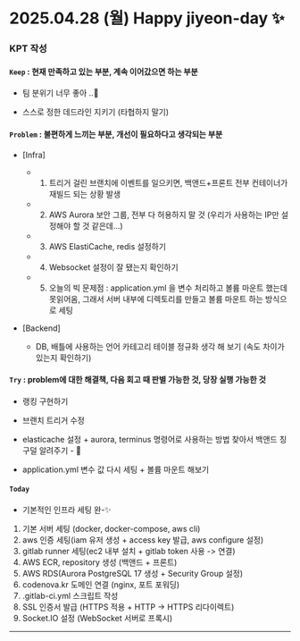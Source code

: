 
# 2025.04.28 (월) Happy jiyeon-day ✨

### KPT 작성

#### `Keep` : 현재 만족하고 있는 부분, 계속 이어갔으면 하는 부분

- 팀 분위기 너무 좋아 ..💚

- 스스로 정한 데드라인 지키기 (타협하지 말기)

#### `Problem` : 불편하게 느끼는 부분, 개선이 필요하다고 생각되는 부분

- [Infra]
    - 1. 트리거 걸린 브랜치에 이벤트를 일으키면, 백앤드+프론트 전부 컨테이너가 재빌드 되는 상황 발생
  
    - 2. AWS Aurora 보안 그룹, 전부 다 허용하지 말 것 (우리가 사용하는 IP만 설정해야 할 것 같은데...)
  
    - 3. AWS ElastiCache, redis 설정하기
  
    - 4. Websocket 설정이 잘 됐는지 확인하기
  
    - 5. 오늘의 빅 문제점 : application.yml 을 변수 처리하고 볼륨 마운트 했는데 못읽어옴, 그래서 서버 내부에 디렉토리를 만들고 볼륨 마운트 하는 방식으로 세팅 
  
- [Backend]
    - DB, 배틀에 사용하는 언어 카테고리 테이블 정규화 생각 해 보기 (속도 차이가 있는지 확인하기)  

#### `Try` : problem에 대한 해결책, 다음 회고 때 판별 가능한 것, 당장 실행 가능한 것

- 랭킹 구현하기

- 브랜치 트리거 수정

- elasticache 설정 + aurora, terminus 명령어로 사용하는 방법 찾아서 백앤드 칭구덜 알려주기 - 🎵

- application.yml 변수 값 다시 세팅 + 볼륨 마운트 해보기

#### `Today`

- 기본적인 인프라 세팅 완-✨
1. 기본 서버 세팅 (docker, docker-compose, aws cli)
2. aws 인증 세팅(iam 유저 생성 + access key 발급, aws configure 설정)
3. gitlab runner 세팅(ec2 내부 설치 + gitlab token 사용 -> 연결)
4. AWS ECR, repository 생성 (백앤드 + 프론트)
5. AWS RDS(Aurora PostgreSQL 17 생성 + Security Group 설정)
6. codenova.kr 도메인 연결 (nginx, 포트 포워딩)
7. .gitlab-ci.yml 스크립트 작성
8. SSL 인증서 발급 (HTTPS 적용 + HTTP -> HTTPS 리다이렉트)
9. Socket.IO 설정 (WebSocket 서버로 프록시)
---